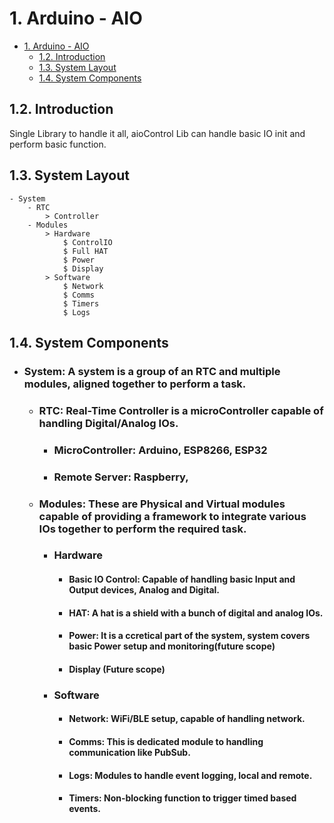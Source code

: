 # 1. Arduino - AIO

+ [1. Arduino - AIO](#1-arduino---aio)
    + [1.2. Introduction](#12-introduction)
    + [1.3. System Layout](#13-system-layout)
    + [1.4. System Components](#14-system-components)

<!-- ## 1.1. File tree 
├─ include
│  ├─ Alert.h
│  ├─ ControlIO.h
│  ├─ Hardware.cpp
│  ├─ Hardware.h
│  ├─ Logging.h
│  ├─ README
│  ├─ enum.h
│  ├─ rtc.cpp
│  └─ rtc_config.h
├─ lib
│  └─ README
├─ platformio.ini
├─ src
│  ├─ aio.drawio
│  ├─ main.cpp
│  └─ scratchPad.md
└─ test
   └─ README -->


## 1.2. Introduction

Single Library to handle it all, aioControl Lib can handle basic IO init and perform basic function.

## 1.3. System Layout

```
- System
    - RTC
        > Controller
    - Modules
        > Hardware
            $ ControlIO
            $ Full HAT
            $ Power
            $ Display
        > Software
            $ Network
            $ Comms
            $ Timers
            $ Logs
```

## 1.4. System Components
- ### System: A system is a group of an RTC and multiple modules, aligned together to perform a task.

    - ### RTC: Real-Time Controller is a microController capable of handling Digital/Analog IOs.
        -   ### MicroController: Arduino, ESP8266, ESP32
        -   ### Remote Server: Raspberry, 
    - ### Modules: These are Physical and Virtual modules capable of providing a framework to integrate various IOs together to perform the required task.
        - ### Hardware
            - #### Basic IO Control: Capable of handling basic Input and Output devices, Analog and Digital.
            - #### HAT: A hat is a shield with a bunch of digital and analog IOs.
            - #### Power: It is a ccretical part of the system, system covers basic Power setup and monitoring(future scope)
            - #### Display (Future scope)
        - ### Software
            - #### Network: WiFi/BLE setup, capable of handling network.
            - #### Comms: This is dedicated module to handling communication like PubSub.
            - #### Logs: Modules to handle event logging, local and remote.
            - #### Timers: Non-blocking function to trigger timed based events.

<!-- ## 1.3. How does it work? -->

